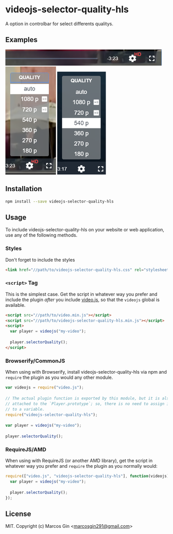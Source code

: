 # videojs-selector-quality-hls

A option in controlbar for select differents qualitys.

## Examples

![Example1](https://raw.githubusercontent.com/MarcosGin/videojs-selector-quality-hls/HEAD/example-1.png)
![Example2](https://raw.githubusercontent.com/MarcosGin/videojs-selector-quality-hls/HEAD/example-2.png)
![Example3](https://raw.githubusercontent.com/MarcosGin/videojs-selector-quality-hls/HEAD/example-3.png)

## Installation

```sh
npm install --save videojs-selector-quality-hls
```

## Usage

To include videojs-selector-quality-hls on your website or web application, use any of the following methods.

### Styles

Don't forget to include the styles

```html
<link href="//path/to/videojs-selector-quality-hls.css" rel="stylesheet" />
```

### `<script>` Tag

This is the simplest case. Get the script in whatever way you prefer and include the plugin _after_ you include [video.js][videojs], so that the `videojs` global is available.

```html
<script src="//path/to/video.min.js"></script>
<script src="//path/to/videojs-selector-quality-hls.min.js"></script>
<script>
  var player = videojs("my-video");

  player.selectorQuality();
</script>
```

### Browserify/CommonJS

When using with Browserify, install videojs-selector-quality-hls via npm and `require` the plugin as you would any other module.

```js
var videojs = require("video.js");

// The actual plugin function is exported by this module, but it is also
// attached to the `Player.prototype`; so, there is no need to assign it
// to a variable.
require("videojs-selector-quality-hls");

var player = videojs("my-video");

player.selectorQuality();
```

### RequireJS/AMD

When using with RequireJS (or another AMD library), get the script in whatever way you prefer and `require` the plugin as you normally would:

```js
require(["video.js", "videojs-selector-quality-hls"], function(videojs) {
  var player = videojs("my-video");

  player.selectorQuality();
});
```

## License

MIT. Copyright (c) Marcos Gin &lt;marcosgin291@gmail.com&gt;

[videojs]: http://videojs.com/
